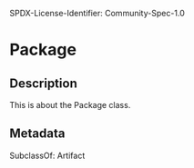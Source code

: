 SPDX-License-Identifier: Community-Spec-1.0

# Package

## Description

This is about the Package class.

## Metadata

SubclassOf: Artifact

